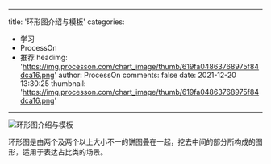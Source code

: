 
---
title: '环形图介绍与模板'
categories: 
 - 学习
 - ProcessOn
 - 推荐
headimg: 'https://img.processon.com/chart_image/thumb/619fa04863768975f84dca16.png'
author: ProcessOn
comments: false
date: 2021-12-20 13:30:25
thumbnail: 'https://img.processon.com/chart_image/thumb/619fa04863768975f84dca16.png'
---

<div>   
<img class="thumb" alt="环形图介绍与模板" src="https://img.processon.com/chart_image/thumb/619fa04863768975f84dca16.png" referrerpolicy="no-referrer">
<p>环形图是由两个及两个以上大小不一的饼图叠在一起，挖去中间的部分所构成的图形，适用于表达占比类的场景。</p>  
</div>
            